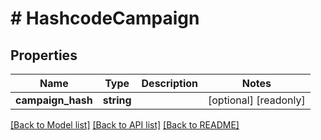 # # HashcodeCampaign

## Properties

Name | Type | Description | Notes
------------ | ------------- | ------------- | -------------
**campaign_hash** | **string** |  | [optional] [readonly]

[[Back to Model list]](../../README.md#models) [[Back to API list]](../../README.md#endpoints) [[Back to README]](../../README.md)
